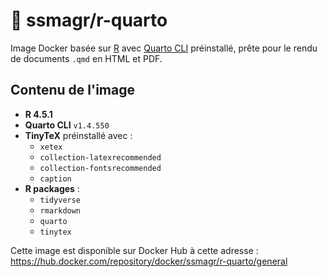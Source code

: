 # 🐳 ssmagr/r-quarto

Image Docker basée sur [R](https://www.r-project.org/) avec [Quarto CLI](https://quarto.org/) préinstallé, prête pour le rendu de documents `.qmd` en HTML et PDF.


## Contenu de l'image

- **R 4.5.1**
- **Quarto CLI** `v1.4.550`
- **TinyTeX** préinstallé avec :
  - `xetex`
  - `collection-latexrecommended`
  - `collection-fontsrecommended`
  - `caption`
- **R packages** :
  - `tidyverse`
  - `rmarkdown`
  - `quarto`
  - `tinytex`

Cette image est disponible sur Docker Hub à cette adresse : https://hub.docker.com/repository/docker/ssmagr/r-quarto/general

